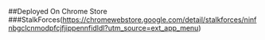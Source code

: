 ##Deployed On Chrome Store
###StalkForces(https://chromewebstore.google.com/detail/stalkforces/ninfnbgclcnmodpfcjfjippennfidldl?utm_source=ext_app_menu)
